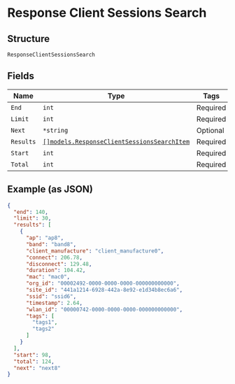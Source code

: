 
# Response Client Sessions Search

## Structure

`ResponseClientSessionsSearch`

## Fields

| Name | Type | Tags | Description |
|  --- | --- | --- | --- |
| `End` | `int` | Required | - |
| `Limit` | `int` | Required | - |
| `Next` | `*string` | Optional | - |
| `Results` | [`[]models.ResponseClientSessionsSearchItem`](../../doc/models/response-client-sessions-search-item.md) | Required | - |
| `Start` | `int` | Required | - |
| `Total` | `int` | Required | - |

## Example (as JSON)

```json
{
  "end": 140,
  "limit": 30,
  "results": [
    {
      "ap": "ap8",
      "band": "band8",
      "client_manufacture": "client_manufacture0",
      "connect": 206.78,
      "disconnect": 129.48,
      "duration": 104.42,
      "mac": "mac0",
      "org_id": "00002492-0000-0000-0000-000000000000",
      "site_id": "441a1214-6928-442a-8e92-e1d34b8ec6a6",
      "ssid": "ssid6",
      "timestamp": 2.64,
      "wlan_id": "00000742-0000-0000-0000-000000000000",
      "tags": [
        "tags1",
        "tags2"
      ]
    }
  ],
  "start": 98,
  "total": 124,
  "next": "next8"
}
```

